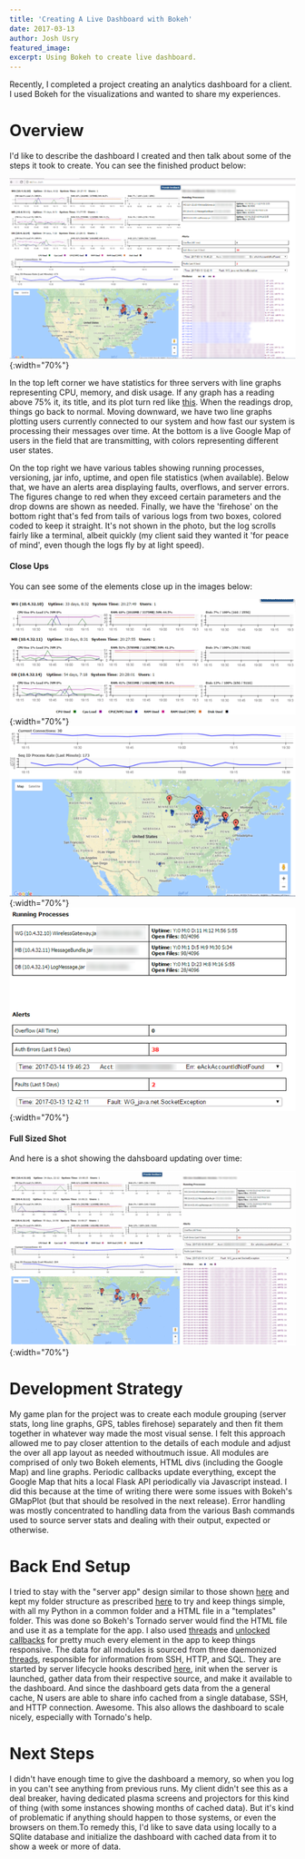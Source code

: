 ```yaml
---
title: 'Creating A Live Dashboard with Bokeh'
date: 2017-03-13
author: Josh Usry
featured_image:
excerpt: Using Bokeh to create live dashboard.
---
```


Recently, I completed a project creating an analytics dashboard for a client.
I used Bokeh for the visualizations and wanted to share my experiences.

# Overview

I'd like to describe the dashboard I created and then talk about some of the
steps it took to create. You can see the finished product below:

![Image of Dashboard](/images/dashboard/all_tiny.png){:width="70%"}

In the top left corner we have statistics for three servers with line graphs
representing CPU, memory, and disk usage.  If any graph has a reading above 75%
it, its title, and its plot turn red like [this](https://bokeh.pydata.org/en/latest/docs/gallery/box_annotation.html).
When the readings drop, things go back to normal. Moving downward, we have two
line graphs plotting users currently connected to our system and how fast our
system is processing their messages over time.  At the bottom is a live Google
Map of users in the field that are transmitting, with colors representing
different user states.

On the top right we have various tables showing running processes, versioning,
jar info, uptime, and open file statistics (when available). Below that, we have
an alerts area displaying faults, overflows, and server errors. The figures
change to red when they exceed certain parameters and the drop downs are shown
as needed. Finally, we have the 'firehose' on the bottom right that's fed from
tails of various logs from two boxes, colored coded to keep it straight.  It's
not shown in the photo, but the log scrolls fairly like a terminal, albeit
quickly (my client said they wanted it 'for peace of mind', even though the logs
fly by at light speed).

#### Close Ups

You can see some of the elements close up in the images below:

![Image of server graphs](/images/dashboard/server_graphs.png){:width="70%"}
![Image of GPS lines](/images/dashboard/lines_gps.png){:width="70%"}
![Image of process alerts](/images/dashboard/alerts_procs.png){:width="70%"}

#### Full Sized Shot

And here is a shot showing the dahsboard updating over time:

![Image of dashboard in action](/images/dashboard/action.gif){:width="70%"}

# Development Strategy

My game plan for the project was to create each module grouping (server stats,
long line graphs, GPS, tables firehose) separately and then fit them together
in whatever way made the most visual sense. I felt this approach allowed me to
pay closer attention to the details of each module and adjust the over all app
layout as needed withoutmuch issue.  All modules are comprised of only two Bokeh
elements, HTML divs (including the Google Map) and line graphs. Periodic callbacks
update everything, except the Google Map that hits a local Flask API periodically
via Javascript instead.  I did this because at the time of writing there were some
issues with Bokeh's GMapPlot (but that should be resolved in the next release).
Error handling was mostly concentrated to handling data from the various Bash
commands used to source server stats and dealing with their output, expected or
otherwise.

# Back End Setup

I tried to stay with the "server app" design similar to those shown [here](https://bokeh.pydata.org/en/latest/docs/gallery.html)
and kept my folder structure as prescribed [here](https://bokeh.pydata.org/en/latest/docs/user_guide/server.html#directory-format)
to try and keep things simple, with all my Python in a common folder and a HTML
file in a "templates" folder.  This was done so Bokeh's Tornado server would
find the HTML file and use it as a template for the app.  I also used [threads](https://bokeh.pydata.org/en/latest/docs/user_guide/server.html#updating-from-threads)
and [unlocked callbacks](https://bokeh.pydata.org/en/latest/docs/user_guide/server.html#updating-from-unlocked-callbacks)
for pretty much every element in the app to keep things responsive.  The data
for all modules is sourced from three daemonized [threads](https://docs.python.org/2/library/threading.html),
responsible for information from SSH, HTTP, and SQL.  They are started by server
lifecycle hooks described [here](https://bokeh.pydata.org/en/latest/docs/user_guide/server.html#lifecycle-hooks),
init when the server is launched, gather data from their respective source,
and make it available to the dashboard.  And since the dashboard gets data from
the a general cache, N users are able to share info cached from a single database,
SSH, and HTTP connection.  Awesome.  This also allows the dashboard to scale nicely,
especially with Tornado's help.

# Next Steps

I didn't have enough time to give the dashboard a memory, so when you log in you
can't see anything from previous runs.  My client didn't see this as a deal breaker,
having dedicated plasma screens and projectors for this kind of thing (with some
instances showing months of cached data). But it's kind of problematic if anything
should happen to those systems, or even the browsers on them.To remedy this, I'd
like to save data using locally to a SQlite database and initialize the dashboard
with cached data from it to show a week or more of data.
